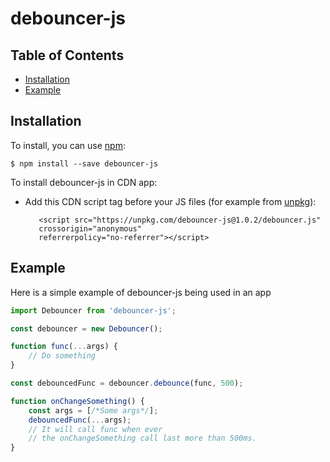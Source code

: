 # debouncer-js

## Table of Contents

* [Installation](#installation)
* [Example](#example)

## Installation

To install, you can use [npm](https://npmjs.org/):

    $ npm install --save debouncer-js

To install debouncer-js in CDN app:

- Add this CDN script tag before your JS files (for example
  from [unpkg](https://unpkg.com/)):

         <script src="https://unpkg.com/debouncer-js@1.0.2/debouncer.js"
         crossorigin="anonymous"
         referrerpolicy="no-referrer"></script>

## Example

Here is a simple example of debouncer-js being used in an app

```jsx
import Debouncer from 'debouncer-js';

const debouncer = new Debouncer();

function func(...args) {
    // Do something
}

const debouncedFunc = debouncer.debounce(func, 500);

function onChangeSomething() {
    const args = [/*Some args*/];
    debouncedFunc(...args); 
    // It will call func when ever 
    // the onChangeSomething call last more than 500ms.
}
```
